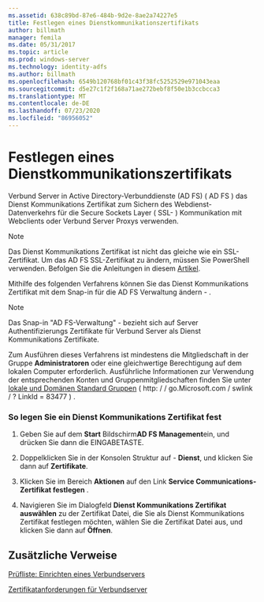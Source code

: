 ```yaml
---
ms.assetid: 638c89bd-87e6-484b-9d2e-8ae2a74227e5
title: Festlegen eines Dienstkommunikationszertifikats
author: billmath
manager: femila
ms.date: 05/31/2017
ms.topic: article
ms.prod: windows-server
ms.technology: identity-adfs
ms.author: billmath
ms.openlocfilehash: 6549b120768bf01c43f38fc5252529e971043eaa
ms.sourcegitcommit: d5e27c1f2f168a71ae272bebf8f50e1b3ccbcca3
ms.translationtype: MT
ms.contentlocale: de-DE
ms.lasthandoff: 07/23/2020
ms.locfileid: "86956052"
---
```

# <a name="set-a-service-communications-certificate"></a>Festlegen eines Dienstkommunikationszertifikats


Verbund Server in Active Directory-Verbunddienste (AD FS) \( AD FS \) das Dienst Kommunikations Zertifikat zum Sichern des Webdienst-Datenverkehrs für die Secure Sockets Layer \( SSL- \) Kommunikation mit Webclients oder Verbund Server Proxys verwenden.

> [!NOTE]  
> Das Dienst Kommunikations Zertifikat ist nicht das gleiche wie ein SSL-Zertifikat. Um das AD FS SSL-Zertifikat zu ändern, müssen Sie PowerShell verwenden. Befolgen Sie die Anleitungen in diesem [Artikel](../operations/manage-ssl-certificates-ad-fs-wap.md).


Mithilfe des folgenden Verfahrens können Sie das Dienst Kommunikations Zertifikat mit dem Snap-in für die AD FS Verwaltung ändern \- .  

> [!NOTE]  
> Das Snap-in "AD FS-Verwaltung" \- bezieht sich auf Server Authentifizierungs Zertifikate für Verbund Server als Dienst Kommunikations Zertifikate.  

Zum Ausführen dieses Verfahrens ist mindestens die Mitgliedschaft in der Gruppe **Administratoren** oder eine gleichwertige Berechtigung auf dem lokalen Computer erforderlich.  Ausführliche Informationen zur Verwendung der entsprechenden Konten und Gruppenmitgliedschaften finden Sie unter [lokale und Domänen Standard Gruppen](https://go.microsoft.com/fwlink/?LinkId=83477) \( http: \/ \/ go.Microsoft.com \/ swlink \/ ? LinkId \= 83477 \) .   

### <a name="to-set-a-service-communications-certificate"></a>So legen Sie ein Dienst Kommunikations Zertifikat fest  

1.  Geben Sie auf dem **Start** Bildschirm**AD FS Management**ein, und drücken Sie dann die EINGABETASTE.  

2.  Doppelklicken Sie in der Konsolen Struktur auf \- **Dienst**, und klicken Sie dann auf **Zertifikate**.  

3.  Klicken Sie im Bereich **Aktionen** auf den Link **Service Communications-Zertifikat festlegen** .  

4.  Navigieren Sie im Dialogfeld **Dienst Kommunikations Zertifikat auswählen** zu der Zertifikat Datei, die Sie als Dienst Kommunikations Zertifikat festlegen möchten, wählen Sie die Zertifikat Datei aus, und klicken Sie dann auf **Öffnen**.  

## <a name="additional-references"></a>Zusätzliche Verweise  
[Prüfliste: Einrichten eines Verbundservers](Checklist--Setting-Up-a-Federation-Server.md)  

[Zertifikatanforderungen für Verbundserver](../design/certificate-requirements-for-federation-servers.md)  
